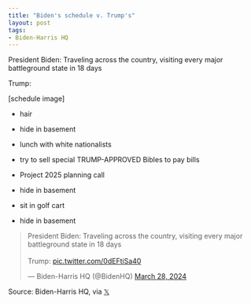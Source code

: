 ```yaml
---
title: "Biden's schedule v. Trump's"
layout: post
tags:
- Biden-Harris HQ
---
```


President Biden: Traveling across the country, visiting every major battleground state in 18 days

Trump:

[schedule image]

- hair

- hide in basement

- lunch with white nationalists

- try to sell special TRUMP-APPROVED Bibles to pay bills

- Project 2025 planning call

- hide in basement

- sit in golf cart

- hide in basement

<blockquote class="twitter-tweet"><p lang="en" dir="ltr">President Biden: Traveling across the country, visiting every major battleground state in 18 days<br /><br />Trump: <a href="https://t.co/0dEFtiSa40">pic.twitter.com/0dEFtiSa40</a></p>&mdash; Biden-Harris HQ (@BidenHQ) <a href="https://twitter.com/BidenHQ/status/1773417798158479848?ref_src=twsrc%5Etfw">March 28, 2024</a></blockquote> <script async src="https://platform.twitter.com/widgets.js" charset="utf-8"></script>

Source: Biden-Harris HQ, via [𝕏](https://x.com)
